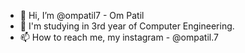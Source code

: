 - 👋 Hi, I’m @ompatil7 - Om Patil
- 👀 I'm studying in 3rd year of Computer Engineering.
- 📫 How to reach me, my instagram - @ompatil.7

<!---
ompatil7/ompatil7 is a ✨ special ✨ repository because its `README.md` (this file) appears on your GitHub profile.
You can click the Preview link to take a look at your changes.
--->

